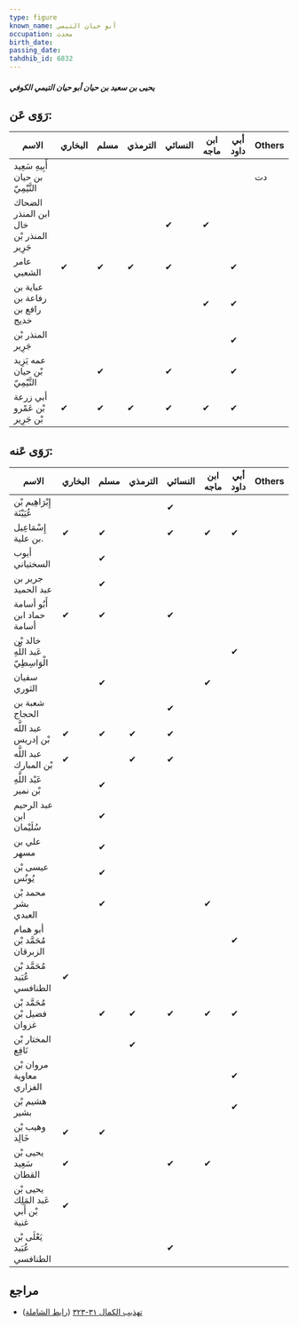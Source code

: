 ```yaml
---
type: figure
known_name: أبو حيان التيمي
occupation: محدث
birth_date:
passing_date:
tahdhib_id: 6832
---
```

##### يحيى بن سعيد بن حيان أبو حيان التيمي الكوفي

## رَوَى عَن:
| الاسم                                   | البخاري | مسلم | الترمذي | النسائي | ابن ماجه | أبي داود | Others |
| --------------------------------------- | ------- | ---- | ------- | ------- | -------- | -------- | ------ |
| أَبِيهِ سَعِيد بن حيان التَّيْمِيّ      |         |      |         |         |          |          | دت     |
| الضحاك ابن المنذر خال المنذر بْن جَرِير |         |      |         | ✔       | ✔        |          |        |
| عامر الشعبي                             | ✔       | ✔    | ✔       | ✔       |          | ✔        |        |
| عباية بن رفاعة بن رافع بن خديج          |         |      |         |         | ✔        | ✔        |        |
| المنذر بْن جَرِير                       |         |      |         |         |          | ✔        |        |
| عمه يَزِيد بْن حيان التَّيْمِيّ         |         | ✔    |         | ✔       |          | ✔        |        |
| أبي زرعة بْن عَمْرو بْن جَرِير          | ✔       | ✔    | ✔       | ✔       | ✔        | ✔        |        |
## رَوَى عَنه:
| الاسم                               | البخاري | مسلم | الترمذي | النسائي | ابن ماجه | أبي داود | Others |
| ----------------------------------- | ------- | ---- | ------- | ------- | -------- | -------- | ------ |
| إِبْرَاهِيم بْن عُيَيْنَة           |         |      |         | ✔       |          |          |        |
| إِسْمَاعِيل بن علية.                | ✔       | ✔    |         | ✔       | ✔        | ✔        |        |
| أيوب السختياني                      |         | ✔    |         |         |          |          |        |
| جرير بن عبد الحميد                  |         | ✔    |         |         |          |          |        |
| أَبُو أسامة حماد ابن أسامة          | ✔       | ✔    |         | ✔       |          |          |        |
| خالد بْن عَبد اللَّهِ الْوَاسِطِيّ  |         |      |         |         |          | ✔        |        |
| سفيان الثوري                        |         | ✔    |         |         | ✔        |          |        |
| شعبة بن الحجاج                      |         |      |         | ✔       |          |          |        |
| عبد اللَّه بْن إدريس                | ✔       | ✔    | ✔       | ✔       |          |          |        |
| عبد اللَّه بْن المبارك              | ✔       |      | ✔       | ✔       |          |          |        |
| عَبْد اللَّهِ بْن نمير              |         | ✔    |         |         |          |          |        |
| عبد الرحيم ابن سُلَيْمان            |         | ✔    |         |         |          |          |        |
| علي بن مسهر                         |         | ✔    |         |         |          |          |        |
| عيسى بْن يُونُس                     |         | ✔    |         |         |          |          |        |
| محمد بْن بشر العبدي                 |         | ✔    |         |         | ✔        |          |        |
| أبو همام مُحَمَّد بْن الزبرقان      |         |      |         |         |          | ✔        |        |
| مُحَمَّد بْن عُبَيد الطنافسي        | ✔       |      |         |         |          |          |        |
| مُحَمَّد بْن فضيل بْن غزوان         |         | ✔    | ✔       | ✔       | ✔        | ✔        |        |
| المختار بْن نَافِع                  |         |      | ✔       |         |          |          |        |
| مروان بْن معاوية الفزاري            |         |      |         |         |          | ✔        |        |
| هشيم بْن بشير                       |         |      |         |         |          | ✔        |        |
| وهيب بْن خَالِد                     | ✔       | ✔    |         |         |          |          |        |
| يحيى بْن سَعِيد القطان              | ✔       |      |         | ✔       | ✔        |          |        |
| يحيى بْن عَبد المَلِك بْن أَبي غنية | ✔       |      |         |         |          |          |        |
| يَعْلَى بْن عُبَيد الطنافسي         |         |      |         | ✔       |          |          |        |
## مراجع
- [تهذيب الكمال ٣١-٣٢٣](obsidian://open?vault=Tahdhib-al-Kamal&file=Figures/٦٨٣٢-يحيى%20بن%20سعيد%20بن%20حيان%20أبو%20حيان%20التيمي%20الكوفي) ([رابط الشاملة](https://shamela.ws/book/3722/16871))
